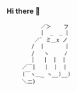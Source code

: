 ### Hi there 👋

```
           ／＞    フ
           |  _  _ |
         ／` ミ＿x ノ
        /  |       |
        /   ヽ     ﾉ
        │   |  |  |
     ／￣|   |  |  |
     (￣ヽ＿_ ヽ__)__)
     ＼二)
```
<!--
**RIGIK93/RIGIK93** is a ✨ _special_ ✨ repository because its `README.md` (this file) appears on your GitHub profile.

Here are some ideas to get you started:

- 🔭 I’m currently working on ...
- 🌱 I’m currently learning ...
- 👯 I’m looking to collaborate on ...
- 🤔 I’m looking for help with ...
- 💬 Ask me about ...
- 📫 How to reach me: ...
- 😄 Pronouns: ...
- ⚡ Fun fact: ...
-->
